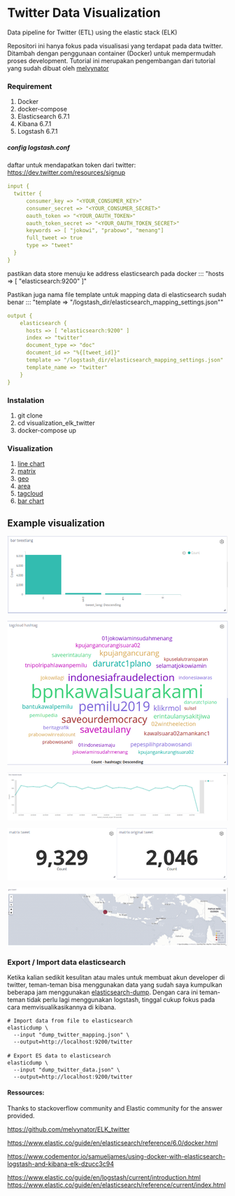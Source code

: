 # Twitter Data Visualization
Data pipeline for Twitter (ETL) using the elastic stack (ELK)

Repositori ini hanya fokus pada visualisasi yang terdapat pada data twitter. Ditambah dengan penggunaan container (Docker) untuk mempermudah proses development. Tutorial ini merupakan pengembangan dari tutorial yang sudah dibuat oleh [melvynator](https://github.com/melvynator/ELK_twitter)


### Requirement
1. Docker
2. docker-compose
1. Elasticsearch 6.7.1
1. Kibana 6.7.1
1. Logstash 6.7.1


##### config logstash.conf
daftar untuk mendapatkan token dari twitter: https://dev.twitter.com/resources/signup


```yaml
input {
  twitter {
      consumer_key => "<YOUR_CONSUMER_KEY>"
      consumer_secret => "<YOUR_CONSUMER_SECRET>"
      oauth_token => "<YOUR_OAUTH_TOKEN>"
      oauth_token_secret => "<YOUR_OAUTH_TOKEN_SECRET>"
      keywords => [ "jokowi", "prabowo", "menang"]
      full_tweet => true
      type => "tweet"
  }
}
```

pastikan data store menuju ke address elasticsearch pada docker ::: "hosts => [ "elasticsearch:9200" ]"

Pastikan juga nama file template untuk mapping data di elasticsearch sudah benar :::  "template => "/logstash_dir/elasticsearch_mapping_settings.json""
```yaml
output {
    elasticsearch {
      hosts => [ "elasticsearch:9200" ]
      index => "twitter"
      document_type => "doc"
      document_id => "%{[tweet_id]}"
      template => "/logstash_dir/elasticsearch_mapping_settings.json"
      template_name => "twitter"
    }
}
```


### Instalation 
1. git clone
1. cd visualization_elk_twitter
1. docker-compose up


### Visualization
1. [line chart](chart/sample_line.md)
1. [matrix](chart/sample_matrix.md)
1. [geo](chart/sample_geo.md)
1. [area](chart/sample_area.md)
1. [tagcloud](chart/sample_tagcloud.md)
1. [bar chart](chart/sample_bar.md)


## Example visualization
![Bar Chart](images/bar.png)

![Tag Cloud](images/tagcloud.png)

![Line Chart](images/line.png)

![Martrix](images/matrix.png)

![Geo](images/geo.png)





























### Export / Import data elasticsearch
Ketika kalian sedikit kesulitan atau males untuk membuat akun developer di twitter, teman-teman bisa menggunakan data yang sudah saya kumpulkan beberapa jam menggunakan [elasticsearch-dump](https://github.com/taskrabbit/elasticsearch-dump). Dengan cara ini teman-teman tidak perlu lagi menggunakan logstash, tinggal cukup fokus pada cara memvisualikasikannya di kibana.

```commandline
# Import data from file to elasticsearch
elasticdump \
  --input "dump_twitter_mapping.json" \
  --output=http://localhost:9200/twitter

# Export ES data to elasticsearch
elasticdump \
  --input "dump_twitter_data.json" \
  --output=http://localhost:9200/twitter
```


#### Ressources:

Thanks to stackoverflow community and Elastic community for the answer provided.

https://github.com/melvynator/ELK_twitter

https://www.elastic.co/guide/en/elasticsearch/reference/6.0/docker.html

https://www.codementor.io/samueljames/using-docker-with-elasticsearch-logstash-and-kibana-elk-dzucc3c94

https://www.elastic.co/guide/en/logstash/current/introduction.html https://www.elastic.co/guide/en/elasticsearch/reference/current/index.html